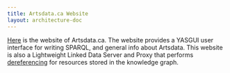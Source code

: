 ```yaml
---
title: Artsdata.ca Website
layout: architecture-doc
---
```


[Here](http://artsdata.ca) is the website of Artsdata.ca.  The website provides a YASGUI user interface for writing SPARQL, and general info about Artsdata. This website is also a Lightweight Linked Data Server and Proxy that performs [dereferencing](https://en.wikipedia.org/wiki/Linked_data) for resources stored in the knowledge graph.
